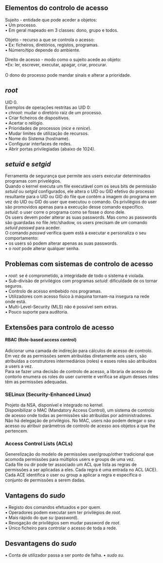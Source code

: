 ## Elementos do controlo de acesso
Sujeito - entidade que pode aceder a objetos: <br />
• Um processo. <br />
• Em geral mapeado em 3 classes: dono, grupo e todos. <br />

Objeto - recurso a que se controla o acesso: <br />
• Ex: ficheiros, diretórios, registos, programas. <br />
• Número/tipo depende do ambiente. <br />

Direito de acesso - modo como o sujeito acede ao objeto: <br />
•Ex: ler, escrever, executar, apagar, criar, procurar.
<br />
<br />
O dono do processo pode mandar sinais e alterar a prioridade.

## *root*
UID 0.
<br />
Exemplos de operações restritas ao UID 0: <br />
• *chroot*: mudar o diretório raiz de um processo. <br />
• Criar ficheiros de dispositivos. <br />
• Acertar o relógio. <br />
• Prioridades de processos (*nice* e *renice*). <br />
• Mudar limites de utilização de recursos. <br />
• Nome do Sistema (hostname). <br />
• Configurar interfaces de redes. <br />
• Abrir portas privilegiadas (abaixo de 1024).

## *setuid* e *setgid*
Ferramenta de segurança que permite aos users executar determinados programas com privelégios.
<br />
Quando o kernel executa um file executável com os seus bits de permissão *setuid* ou *setgid* configurados, ele altera o UID ou GID efetivo do processo resultante para o UID ou GID do file que contém a imagem do programa em vez do UID ou GID do user que executou o comando. Os privilégios do user são promovidos apenas para a execução desse comando específico.
<br />
*setuid*: o user corre o programa como se fosse o dono dele.
<br />
Os users devem poder alterar as suas passwords. Mas como as passwords são guardadas no file /etc/shadow, os users precisam de um comando *setuid* *passwd* para aceder.
<br />
O comando *passwd* verifica quem está a executar e personaliza o seu comportamento: <br />
• os users só podem alterar apenas as suas passwords. <br />
• o *root* pode alterar qualquer senha. <br />

## Problemas com sistemas de controlo de acesso
• *root*: se é comprometido, a integridade de todo o sistema é violada.
<br />
• Sub-divisão de privilégios com programas *setuid*: dificuldade de os tornar seguros.
<br />
• Controlo de acesso embebido nos programas.
<br />
• Utilizadores com acesso físico à máquina tornam-na insegura na rede onde está.
<br />
• Multi-Level-Security (MLS) não é possível sem extras.
<br />
• Pouco suporte para auditoria.

## Extensões para controlo de acesso
#### RBAC (Role-based access control)
Adicionar uma camada de indireção para cálculos de acesso de controlo.
<br />
Em vez de as permissões serem atribuídas diretamente aos users, são atribuídas a construtores intermediários (roles) e esses roles são atribuídos a users a vez.
<br />
Para se fazer uma decisão de controlo de acesso, a libraria de acesso de contorlo enumera os roles do user currente e verifica se algum desses roles têm as permissões adequadas.

### SELinux (Security-Enhanced Linux)
Projeto da NSA, disponível e integrado no kernel.
<br />
Disponibilizar o MAC (Mandatory Access Control), um sistema de controlo de acesso onde todas as permissões são atribuídas por administradores.
<br />
Não há delegação de privilégios. No MAC, users não podem delegar o seu acesso ou atribuir parâmetros de controlo de acesso aos objetos a que lhe pertencem.

### Access Control Lists (ACLs)
Generelização do modelo de permissões user/group/other tradicional que acomoda permissões para múltiplos users e groups de uma vez.
<br />
Cada file ou dir pode ter associado um ACL que lista as regras de permissões a ser aplicadas a eles. Cada regra é uma entrada no ACL (ACE).
<br />
Cada ACE identifica o user ou group a aplicar a regra e especifica o conjunto de permissões a serem dadas.

## Vantagens do *sudo*
• Registo dos comandos efetuados e por quem. <br />
• Operadores podem executar sem ter privilégios de *root*. <br />
• Mais rápido do que *su* (password). <br />
• Revogação de privilégios sem mudar password de *root*. <br />
• Único ficheiro para controlar o acesso de toda a rede. <br />

## Desvantagens do *sudo*
• Conta de utilizador passa a ser ponto de falha.
• *sudo su*.
